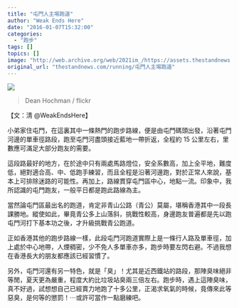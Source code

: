 ```yaml
---
title: "屯門人主埸跑道"
author: "Weak Ends Here"
date: "2016-01-07T15:32:00"
categories:
  - "跑步"
tags: []
topics: []
image: "http://web.archive.org/web/2021im_/https://assets.thestandnews.com/media/photos/11940908695_19b0d4e96a_b_QO7XU.jpg"
original_url: "thestandnews.com/running/屯門人主埸跑道"
---
```

![](http://web.archive.org/web/2021im_/https://assets.thestandnews.com/media/photos/11940908695_19b0d4e96a_b_QO7XU.jpg)

> Dean Hochman / flickr

【文：清 @WeakEndsHere】

小弟家住屯門，在這裏其中一條熱門的跑步路線，便是由屯門碼頭出發，沿著屯門河邊的單車徑路段，跑至屯門河盡頭接近藍地一帶折返，全程約 15 公里左右，里數應可滿足大部分跑友的需要。

這段路最好的地方，在於途中只有兩處馬路燈位，安全系數高，加上全平地，難度低，絕對適合高、中、低跑手練習，而且全程是沿著河邊跑，對於正常人來說，基本上可排除迷路的可能性。再加上，路線貫穿屯門區中心，地點一流。印象中，我所認識的屯門跑友，一般平日都是跑此路線為主。

當然論屯門區最出名的跑道，肯定非青山公路（青公）莫屬，堪稱香港其中一段長課勝地。縱使如此，畢竟青公多上山落斜，挑戰性較高，身邊跑友普遍都是先以跑屯門河打下基本功之後，才升級挑戰青公跑道。

正如香港其他的跑步路線一樣，此段屯門河跑道實際上是一條行人路及單車徑，加上處於中心地帶，人煙稠密，少不免人多單車亦多，跑步時要左閃右避。不過我想在香港長大的朋友都應該已經習慣了。

另外，屯門河還有另一特色，就是「臭」！尤其是近西鐵站的路段，那陣臭味絕非等閒，夏天更為嚴重，程度大約比垃圾站臭兩三倍左右。跑步時，遇上這陣臭味，真不好過，試想想自己已經賣力地跑了十多公里，正渴求氧氣的時候，竟傳來此等惡臭，是何等的懲罰！⋯或許可當作一點磨練吧。